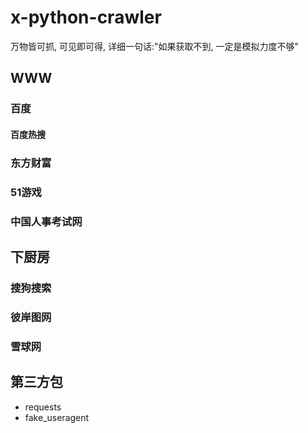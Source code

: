 # x-python-crawler
万物皆可抓, 可见即可得, 详细一句话:"如果获取不到, 一定是模拟力度不够"





## WWW
### 百度
#### 百度热搜

### 东方财富

### 51游戏

### 中国人事考试网

## 下厨房

### 搜狗搜索

### 彼岸图网

### 雪球网

## 第三方包
- requests
- fake_useragent
